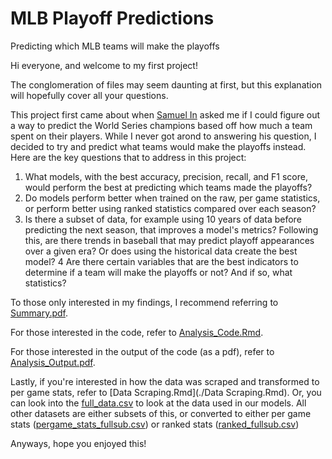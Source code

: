 # MLB Playoff Predictions
Predicting which MLB teams will make the playoffs

Hi everyone, and welcome to my first project!

The conglomeration of files may seem daunting at first, but this explanation will hopefully cover all your questions.

This project first came about when [Samuel In](https://linktr.ee/samuelin?fbclid=IwAR1HS47i7sVsvO7E8OKT5EKpV6zQNXHnvsK-S8ZfZjwZUcqwc1i3tInr-5E) asked me if I could figure out a way to predict the World Series champions based off how much a team spent on their players. While I never got arond to answering his question, I decided to try and predict what teams would make the playoffs instead. Here are the key questions that to address in this project:

1. What models, with the best accuracy, precision, recall, and F1 score, would perform the best at predicting which teams made the playoffs?
2. Do models perform better when trained on the raw, per game statistics, or perform better using ranked statistics compared over each season?
3. Is there a subset of data, for example using 10 years of data before predicting the next season, that improves a model's metrics? Following this, are there trends in baseball that may predict playoff appearances over a given era? Or does using the historical data create the best model?
4 Are there certain variables that are the best indicators to determine if a team will make the playoffs or not? And if so, what statistics?

To those only interested in my findings, I recommend referring to [Summary.pdf](./Summary.pdf).

For those interested in the code, refer to [Analysis_Code.Rmd](./Analysis_Code.Rmd).

For those interested in the output of the code (as a pdf), refer to [Analysis_Output.pdf](./Analysis_Output.pdf).

Lastly, if you're interested in how the data was scraped and transformed to per game stats, refer to [Data Scraping.Rmd](./Data Scraping.Rmd). Or, you can look into the [full_data.csv](Datasets/full_data.csv) to look at the data used in our models. All other datasets are either subsets of this, or converted to either per game stats ([pergame_stats_fullsub.csv](Datasets/pergame_stats_fullsub.csv)) or ranked stats ([ranked_fullsub.csv](Datasets/ranked_fullsub.csv))

Anyways, hope you enjoyed this!
